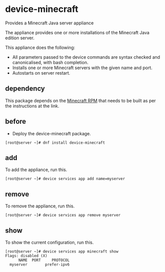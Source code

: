 # device-minecraft
Provides a Minecraft Java server appliance

The appliance provides one or more installations of the Minecraft Java edition server.

This appliance does the following:

- All parameters passed to the device commands are syntax checked and canonicalised, with bash completion.
- Installs one or more Minecraft servers with the given name and port.
- Autostarts on server restart.

## dependency

This package depends on the [Minecraft RPM](https://github.com/device-zone/minecraft) that needs to be
built as per the instructions at the link.

## before

- Deploy the device-minecraft package.

```
[root@server ~]# dnf install device-minecraft
```

## add

To add the appliance, run this.

```
[root@server ~]# device services app add name=myserver
```

## remove

To remove the appliance, run this.

```
[root@server ~]# device services app remove myserver
```

## show

To show the current configuration, run this.

```
[root@server ~]# device services app minecraft show 
Flags: disabled (X)
      NAME  PORT     PROTOCOL  
  myserver        prefer-ipv6  
```

